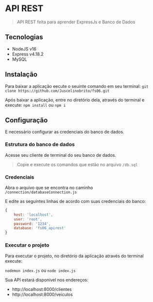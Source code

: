 # API REST
> API REST feita para aprender ExpressJs e Banco de Dados

## Tecnologias
- NodeJS v16
- Express v4.18.2
- MySQL

## Instalação
Para baixar a aplicação eecute o seuinte comando em seu terminal:
`git clone https://github.com/Juscelinobrito/fs06.git`

Após baixar a aplicação, entre no diretório dela, através do terminal e execute:
`npm install` ou `npm i`

## Configuração
E necessário configurar as credenciais do banco de dados.


### Estrutura do banco de dados
Acesse seu cliente de terminal do seu banco de dados.

> Copie e execute os comandos que estão no arquivo `/db.sql`

### Credenciais
Abra o arquivo que se encontra no caminho `/connection/databaseConnection.js`

E edite as seguintes linhas de acordo com suas credenciais do banco:

```js
{
    host: 'localhost',
    user: 'root',
    password: '1234',
    database: 'fs06_apirest'
}
```

### Executar o projeto
Para executar o projeto, no diretório da aplicação através do terminal execute:

`nodemon index.js` ou `node index.js`

Sua API estará disponível nos endereços:
- http://localhost:8000/clientes
- http://localhost:8000/veiculos